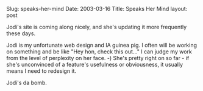Slug: speaks-her-mind
Date: 2003-03-16
Title: Speaks Her Mind
layout: post

Jodi&#39;s site is coming along nicely, and she&#39;s updating it more frequently these days.

Jodi is my unfortunate web design and IA guinea pig. I often will be working on something and be like &quot;Hey hon, check this out...&quot; I can judge my work from the level of perplexity on her face. -) She&#39;s pretty right on so far - if she&#39;s unconvinced of a feature&#39;s usefulness or obviousness, it usually means I need to redesign it.

Jodi&#39;s da bomb.
